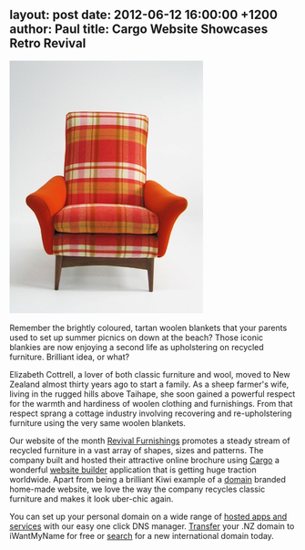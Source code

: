 layout: post
date: 2012-06-12 16:00:00 +1200
author: Paul
title: Cargo Website Showcases Retro Revival
----

![revival.jpg](/media/2012-06-12-revival.jpg)

Remember the brightly coloured, tartan woolen blankets that your parents used to set up summer picnics on down at the beach? Those iconic blankies are now enjoying a second life as upholstering on recycled furniture. Brilliant idea, or what?

Elizabeth Cottrell, a lover of both classic furniture and wool, moved to New Zealand almost thirty years ago to start a family. As a sheep farmer's wife, living in the rugged hills above Taihape, she soon gained a powerful respect for the warmth and hardiness of woolen clothing and furnishings. From that respect sprang a cottage industry involving recovering and re-upholstering furniture using the very same woolen blankets. 

Our website of the month [Revival Furnishings](http://revivalfurniture.co.nz/) promotes a steady stream of recycled furniture in a vast array of shapes, sizes and patterns. The company built and hosted their attractive online brochure using [Cargo](https://iwantmyname.co.nz/services/portfolio-hosting/cargo-custom-domain) a wonderful [website builder](https://iwantmyname.co.nz/services/website-builder/) application that is getting huge traction worldwide. Apart from being a brilliant Kiwi example of a [domain](https://iwantmyname.co.nz/domains) branded home-made website, we love the way the company recycles classic furniture and makes it look uber-chic again. 

You can set up your personal domain on a wide range of [hosted apps and services](https://iwantmyname.co.nz/services) with our easy one click DNS manager. [Transfer](https://iwantmyname.co.nz/domains/domain-transfer) your .NZ domain to iWantMyName for free or [search](https://iwantmyname.co.nz/) for a new international domain today.
